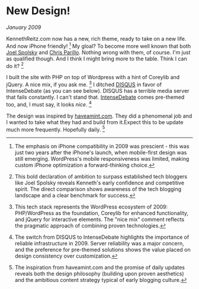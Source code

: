 # New Design!
*January 2009*





  KennethReitz.com now has a new, rich theme, ready to take on a new life. And now iPhone friendly! [^1] My gloal? To become more well known that both [Joel Spolsky](http://joelonsoftware.com) and [Chris Parillo](http://chris.parillo.com). Nothing wrong with them, of course. I'm just as qualified though. And I think I might bring more to the table. Think I can do it? [^2]

 I built the site with PHP on top of Wordpress with a hint of Coreylib and jQuery. A nice mix, if you ask me. [^3] I ditched [DISQUS](http://disqus.com/) in favor of IntenseDebate (as you can see below). DISQUS has a terrible media server that fails constantly. I can't stand that. [IntenseDebate](http://intensedebate.com) comes pre\-themed too, and, I must say, it looks *nice*. [^4]

 The design was inspired by [haveamint.com](http://haveamint.com). They did a phenomenal job and I wanted to take what they had and build from it.Expect this to be update much more frequently. Hopefully daily. [^5]

[^1]: The emphasis on iPhone compatibility in 2009 was prescient - this was just two years after the iPhone's launch, when mobile-first design was still emerging. WordPress's mobile responsiveness was limited, making custom iPhone optimization a forward-thinking choice.

[^2]: This bold declaration of ambition to surpass established tech bloggers like Joel Spolsky reveals Kenneth's early confidence and competitive spirit. The direct comparison shows awareness of the tech blogging landscape and a clear benchmark for success.

[^3]: This tech stack represents the WordPress ecosystem of 2009: PHP/WordPress as the foundation, Coreylib for enhanced functionality, and jQuery for interactive elements. The "nice mix" comment reflects the pragmatic approach of combining proven technologies.

[^4]: The switch from DISQUS to IntenseDebate highlights the importance of reliable infrastructure in 2009. Server reliability was a major concern, and the preference for pre-themed solutions shows the value placed on design consistency over customization.

[^5]: The inspiration from haveamint.com and the promise of daily updates reveals both the design philosophy (building upon proven aesthetics) and the ambitious content strategy typical of early blogging culture.

  
